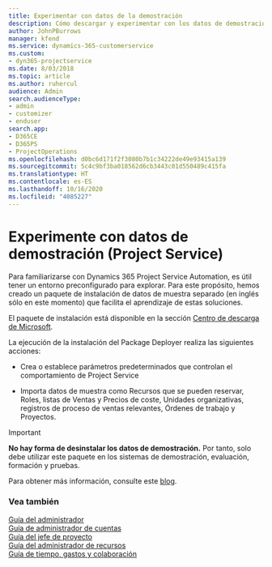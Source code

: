 ```yaml
---
title: Experimentar con datos de la demostración
description: Cómo descargar y experimentar con los datos de demostración para Project Service Automation.
author: JohnPBurrows
manager: kfend
ms.service: dynamics-365-customerservice
ms.custom:
- dyn365-projectservice
ms.date: 8/03/2018
ms.topic: article
ms.author: ruhercul
audience: Admin
search.audienceType:
- admin
- customizer
- enduser
search.app:
- D365CE
- D365PS
- ProjectOperations
ms.openlocfilehash: d0bc6d171f2f3080b7b1c34222de49e93415a139
ms.sourcegitcommit: 5c4c9bf3ba018562d6cb3443c01d550489c415fa
ms.translationtype: HT
ms.contentlocale: es-ES
ms.lasthandoff: 10/16/2020
ms.locfileid: "4085227"
---
```

# <a name="experiment-with-demo-data-project-service"></a>Experimente con datos de demostración (Project Service)

Para familiarizarse con Dynamics 365 Project Service Automation, es útil tener un entorno preconfigurado para explorar. Para este propósito, hemos creado un paquete de instalación de datos de muestra separado (en inglés sólo en este momento) que facilita el aprendizaje de estas soluciones. 

El paquete de instalación está disponible en la sección [Centro de descarga de Microsoft](https://go.microsoft.com/fwlink/?linkid=859966).  

La ejecución de la instalación del Package Deployer realiza las siguientes acciones: 
  
-   Crea o establece parámetros predeterminados que controlan el comportamiento de Project Service  
  
-   Importa datos de muestra como Recursos que se pueden reservar, Roles, listas de Ventas y Precios de coste, Unidades organizativas, registros de proceso de ventas relevantes, Órdenes de trabajo y Proyectos.    
  
> [!IMPORTANT]
> **No hay forma de desinstalar los datos de demostración.** Por tanto, solo debe utilizar este paquete en los sistemas de demostración, evaluación, formación y pruebas.

Para obtener más información, consulte este [blog](https://blogs.msdn.microsoft.com/crm/2017/10/24/microsoft-dynamics-365-for-field-service-and-project-service-automation-sample-data).





  
### <a name="see-also"></a>Vea también  
 [Guía del administrador](../psa/admin-guide.md)   
 [Guía de administrador de cuentas](../psa/account-manager-guide.md)   
 [Guía del jefe de proyecto](../psa/project-manager-guide.md)   
 [Guía del administrador de recursos](../psa/resource-manager-guide.md)   
 [Guía de tiempo, gastos y colaboración](../psa/time-expense-collaboration-guide.md)
